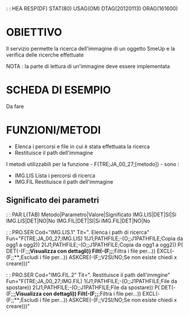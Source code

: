  :  : HEA RESP(DF) STAT(80) USAG(OM) DTAG(20120113) ORAG(161600)

# OBIETTIVO
Il servizio permette la ricerca dell'immagine di un oggetto SmeUp e la verifica delle ricerche
effettuate

NOTA :  la parte di lettura di un'immagine deve essere implementata

# SCHEDA DI ESEMPIO
Da fare

# FUNZIONI/METODI


- Elenca i percorsi e file in cui è stata effettuata la ricerca
- Restituisce il path dell'immagine




I metodi utilizzabili per la funzione - F(TRE;JA_00_27;[metodo]) - sono : 


- IMG.LIS Lista i percorsi di ricerca
- IMG.FIL Restituisce il path dell'immagine




## Significato dei parametri
 :  : PAR L(TAB)
Metodo|Parametro|Valore|Significato
IMG.LIS|DET|SI|Si
IMG.LIS|DET|NO|No
IMG.FIL|DET|SI|Si
IMG.FIL|DET|NO|No


 :  : PRO.SER Cod="IMG.LIS.1" Tit=". Elenca i path di ricerca" Fun="F(TRE;JA_00_27;IMG.LIS) 1(J1;PATHFILE;-(O;;J1PATHFILE;Copia da ogg1 a ogg2)) 2(J1;PATHFILE;-(O;;J1PATHFILE;Copia da ogg1 a ogg2)) P( DET(-(F;;**;Visualizza con dettagli)) Filt(-(F;;**;Filtra i file per...)) EXCL(-(F;;**;Escludi i file per...)) ASKCRE(-(F;;V2SI/NO;Se non esiste chiedi x creare)))"

 :  : PRO.SER Cod="IMG.FIL.2" Tit=". Restituisce il path dell'immgine" Fun="F(TRE;JA_00_27;IMG.FIL) 1(J1;PATHFILE;-(O;;J1PATHFILE;File da spostare)) 2(J1;PATHFILE;-(O;;J1PATHFILE;File da spostare)) P( DET(-(F;;**;Visualizza con dettagli)) Filt(-(F;;**;Filtra i file per...)) EXCL(-(F;;**;Escludi i file per...)) ASKCRE(-(F;;V2SI/NO;Se non esiste chiedi x creare)))"

